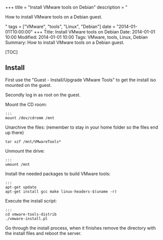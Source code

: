 +++
title = "Install VMware tools on Debian"
description = "<p>How to install VMware tools on a Debian guest.</p>"
tags = ["VMware", "tools", "Linux", "Debian"]
date = "2014-01-01T10:00:00"
+++
Title: Install VMware tools on Debian
Date: 2014-01-01 10:00
Modified: 2014-01-01 10:00
Tags: VMware, tools, Linux, Debian
Summary: How to install VMware tools on a Debian guest.

[TOC]

## Install

First use the "Guest - Install/Upgrade VMware Tools" to get the install iso mounted on the guest.

Secondly log in as root on the guest.

Mount the CD room:

    :::
    mount /dev/cdromm /mnt

Unarchive the files: (remember to stay in your home folder so the files end up there)

    tar xzf /mnt/VMwareTools*

Unmount the drive:

    :::
    umount /mnt

Install the needed packages to build VMware tools:

    :::
    apt-get update
    apt-get install gcc make linux-headers-$(uname -r)

Execute the install script:

    :::
    cd vmware-tools-distrib
    ./vmware-install.pl

Go through the install process, when it finishes remove the directory with the install files and reboot the server.
